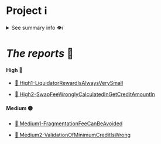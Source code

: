 # Project ℹ️

<details> <summary> See summary info 👁️ℹ️ </summary>

🔗 [2024-06-size](https://github.com/code-423n4/2024-06-size)

---

_`A credit marketplace with unified liquidity across maturities.`_

---

Competition details on **code4arena**: [click here](https://code4rena.com/audits/2024-06-size)

# Rewards Earned 💸🧠

- Experience and lots of knowledge. 😄
- $JUDGING 💸

# Lessons Learned 🧑‍💻

- Experience, better personal workflows.
 
</details>

# _The reports_ 📝

#### High 🔴

- [🔗 High1-LiquidatorRewardIsAlwaysVerySmall](./High1-LiquidatorRewardIsAlwaysVerySmall.md)

- [🔗 High2-SwapFeeWronglyCalculatedInGetCreditAmountIn](./High2-SwapFeeWronglyCalculatedInGetCreditAmountIn.md)

#### Medium 🟡

- [🔗 Medium1-FragmentationFeeCanBeAvoided](./Medium1-FragmentationFeeCanBeAvoided.md)

- [🔗 Medium2-ValidationOfMinimumCreditIsWrong](./Medium2-ValidationOfMinimumCreditIsWrong.md)
